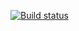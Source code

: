 [![Build status](https://ci.appveyor.com/api/projects/status/0rv7ycc9tkt0saj1?svg=true)](https://ci.appveyor.com/project/alexreshetnikova/postmanecho1)
